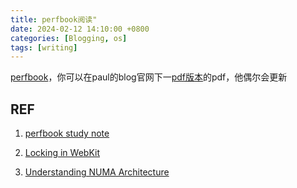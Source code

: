 ```yaml
---
title: perfbook阅读"
date: 2024-02-12 14:10:00 +0800
categories: [Blogging, os]
tags: [writing]
---
```


[perfbook](https://github.com/paulmckrcu/perfbook)，你可以在paul的blog官网下一[pdf版本](https://cdn.kernel.org/pub/linux/kernel/people/paulmck/perfbook/perfbook.html)的pdf，他偶尔会更新


## REF

1. [perfbook study note](https://github.com/rsy56640/triviality/tree/master/content/perf-book)

2. [Locking in WebKit](https://webkit.org/blog/6161/locking-in-webkit/)

3. [Understanding NUMA Architecture](https://linuxhint.com/understanding_numa_architecture/)
